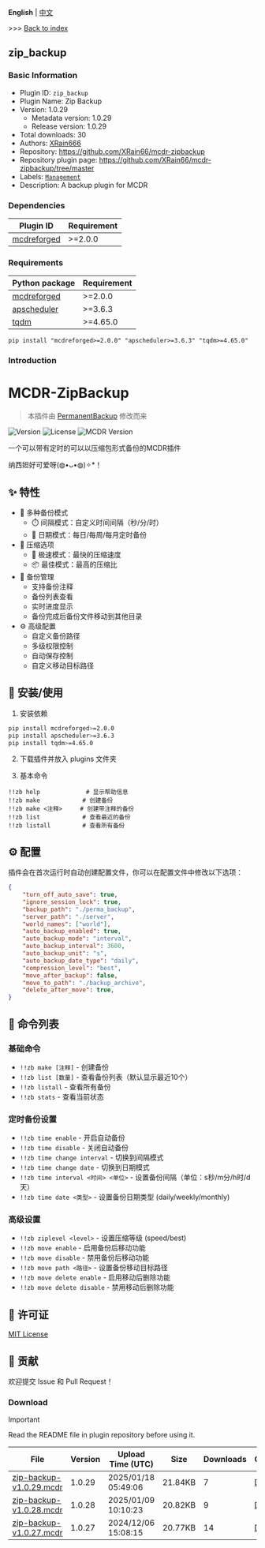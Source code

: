 **English** | [中文](readme-zh_cn.md)

\>\>\> [Back to index](/readme.md)

## zip_backup

### Basic Information

- Plugin ID: `zip_backup`
- Plugin Name: Zip Backup
- Version: 1.0.29
  - Metadata version: 1.0.29
  - Release version: 1.0.29
- Total downloads: 30
- Authors: [XRain666](https://github.com/XRain66)
- Repository: https://github.com/XRain66/mcdr-zipbackup
- Repository plugin page: https://github.com/XRain66/mcdr-zipbackup/tree/master
- Labels: [`Management`](/labels/management/readme.md)
- Description: A backup plugin for MCDR

### Dependencies

| Plugin ID | Requirement |
| --- | --- |
| [mcdreforged](https://github.com/Fallen-Breath/MCDReforged) | \>=2.0.0 |

### Requirements

| Python package | Requirement |
| --- | --- |
| [mcdreforged](https://pypi.org/project/mcdreforged) | \>=2.0.0 |
| [apscheduler](https://pypi.org/project/apscheduler) | \>=3.6.3 |
| [tqdm](https://pypi.org/project/tqdm) | \>=4.65.0 |

```
pip install "mcdreforged>=2.0.0" "apscheduler>=3.6.3" "tqdm>=4.65.0"
```

### Introduction

# MCDR-ZipBackup

> 本插件由 [PermanentBackup](https://github.com/TISUnion/PermanentBackup) 修改而来

![Version](https://img.shields.io/badge/version-1.0.28-blue)
![License](https://img.shields.io/github/license/XRain66/mcdr-zipbackup)
![MCDR Version](https://img.shields.io/badge/mcdr-2.0%2B-green)

一个可以带有定时的可以以压缩包形式备份的MCDR插件

纳西妲好可爱呀(◍•ᴗ•◍)✧*！

## ✨ 特性

- 🔄 多种备份模式
  - ⏱️ 间隔模式：自定义时间间隔（秒/分/时）
  - 📅 日期模式：每日/每周/每月定时备份
- 💾 压缩选项
  - 🚀 极速模式：最快的压缩速度
  - 📦 最佳模式：最高的压缩比
- 📝 备份管理
  - 支持备份注释
  - 备份列表查看
  - 实时进度显示
  - 备份完成后备份文件移动到其他目录
- ⚙️ 高级配置
  - 自定义备份路径
  - 多级权限控制
  - 自动保存控制
  - 自定义移动目标路径

## 🚀 安装/使用

1. 安装依赖
```bash
pip install mcdreforged>=2.0.0
pip install apscheduler>=3.6.3
pip install tqdm>=4.65.0
```

2. 下载插件并放入 plugins 文件夹

3. 基本命令
```
!!zb help             # 显示帮助信息
!!zb make            # 创建备份
!!zb make <注释>     # 创建带注释的备份
!!zb list            # 查看最近的备份
!!zb listall         # 查看所有备份
```

## ⚙️ 配置

插件会在首次运行时自动创建配置文件，你可以在配置文件中修改以下选项：

```json
{
    "turn_off_auto_save": true,
    "ignore_session_lock": true,
    "backup_path": "./perma_backup",
    "server_path": "./server",
    "world_names": ["world"],
    "auto_backup_enabled": true,
    "auto_backup_mode": "interval",
    "auto_backup_interval": 3600,
    "auto_backup_unit": "s",
    "auto_backup_date_type": "daily",
    "compression_level": "best",
    "move_after_backup": false,
    "move_to_path": "./backup_archive",
    "delete_after_move": true,
}
```

## 📝 命令列表

### 基础命令
- `!!zb make [注释]` - 创建备份
- `!!zb list [数量]` - 查看备份列表（默认显示最近10个）
- `!!zb listall` - 查看所有备份
- `!!zb stats` - 查看当前状态

### 定时备份设置
- `!!zb time enable` - 开启自动备份
- `!!zb time disable` - 关闭自动备份
- `!!zb time change interval` - 切换到间隔模式
- `!!zb time change date` - 切换到日期模式
- `!!zb time interval <时间> <单位>` - 设置备份间隔（单位：s秒/m分/h时/d天）
- `!!zb time date <类型>` - 设置备份日期类型 (daily/weekly/monthly)

### 高级设置
- `!!zb ziplevel <level>` - 设置压缩等级 (speed/best)
- `!!zb move enable` - 启用备份后移动功能
- `!!zb move disable` - 禁用备份后移动功能
- `!!zb move path <路径>` - 设置备份移动目标路径
- `!!zb move delete enable` - 启用移动后删除功能
- `!!zb move delete disable` - 禁用移动后删除功能

## 📄 许可证

[MIT License](https://github.com/XRain66/mcdr-zipbackup/tree/master/LICENSE)

## 🤝 贡献

欢迎提交 Issue 和 Pull Request！

### Download

> [!IMPORTANT]
> Read the README file in plugin repository before using it.

| File | Version | Upload Time (UTC) | Size | Downloads | Operations |
| --- | --- | --- | --- | --- | --- |
| [zip-backup-v1.0.29.mcdr](https://github.com/XRain66/mcdr-zipbackup/releases/tag/v1.0.29) | 1.0.29 | 2025/01/18 05:49:06 | 21.84KB | 7 | [Download](https://github.com/XRain66/mcdr-zipbackup/releases/download/v1.0.29/zip-backup-v1.0.29.mcdr) |
| [zip-backup-v1.0.28.mcdr](https://github.com/XRain66/mcdr-zipbackup/releases/tag/v1.0.28) | 1.0.28 | 2025/01/09 10:10:23 | 20.82KB | 9 | [Download](https://github.com/XRain66/mcdr-zipbackup/releases/download/v1.0.28/zip-backup-v1.0.28.mcdr) |
| [zip-backup-v1.0.27.mcdr](https://github.com/XRain66/mcdr-zipbackup/releases/tag/v1.0.27) | 1.0.27 | 2024/12/06 15:08:15 | 20.77KB | 14 | [Download](https://github.com/XRain66/mcdr-zipbackup/releases/download/v1.0.27/zip-backup-v1.0.27.mcdr) |

